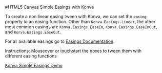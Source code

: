 
#HTML5 Canvas Simple Easings with Konva

To create a non linear easing tween with Konva, we can set the `easing`
property to an easing function.  Other than `Konva.Easings.Linear`,
the other most common easings are `Konva.Easings.EaseIn`,
`Konva.Easings.EaseInOut`, and `Konva.Easings.EaseOut`.

For all available easings go to [Easings Documentation](http://konva.github.io/api/Konva.Easing.html).

Instructions: Mouseover or touchstart the boxes to tween them with different easing functions

<a class="jsbin-embed" href="http://jsbin.com/warope/1/embed?js,output">Konva Simple Easings Demo</a><script src="http://static.jsbin.com/js/embed.js"></script>
